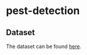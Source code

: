 # pest-detection

## Dataset
The dataset can be found [here](https://drive.google.com/drive/folders/1X8MO16_l1_LaXlzUPbBdFUF7hHUCCqSZ?usp=sharing).
